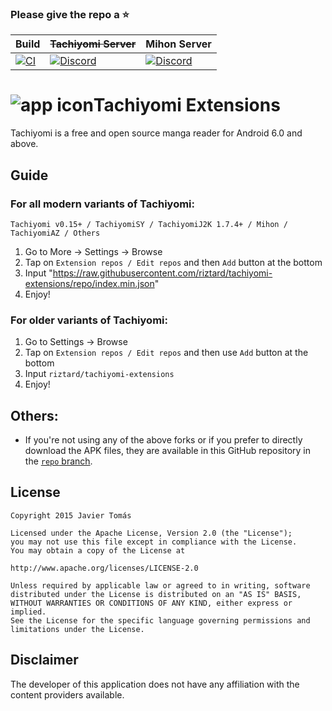### Please give the repo a :star:

| Build | ~~Tachiyomi Server~~ | Mihon Server |
|-------|---------|---------|
| [![CI](https://github.com/tachiyomiorg/tachiyomi-extensions/workflows/CI/badge.svg?event=push)](https://github.com/tachiyomiorg/tachiyomi-extensions/actions/workflows/build_push.yml) | [![Discord](https://img.shields.io/discord/349436576037732353.svg?label=discord&labelColor=7289da&color=2c2f33&style=flat)](https://discord.gg/tachiyomi) | [![Discord](https://img.shields.io/discord/1195734228319617024.svg?label=discord&labelColor=7289da&color=2c2f33&style=flat)](https://discord.gg/mihon) |

# ![app icon](/../riz-ext/.github/readme-images/app-icon.png)Tachiyomi Extensions
Tachiyomi is a free and open source manga reader for Android 6.0 and above.

## Guide

### For all modern variants of Tachiyomi:
```Tachiyomi v0.15+ / TachiyomiSY / TachiyomiJ2K 1.7.4+ / Mihon / TachiyomiAZ / Others```
1. Go to More → Settings → Browse
2. Tap on ```Extension repos / Edit repos``` and then ```Add``` button at the bottom
3. Input "https://raw.githubusercontent.com/riztard/tachiyomi-extensions/repo/index.min.json"
4. Enjoy!

### For older variants of Tachiyomi:
1. Go to Settings → Browse
2. Tap on ```Extension repos / Edit repos``` and then use ```Add``` button at the bottom
3. Input ```riztard/tachiyomi-extensions```
4. Enjoy!

## Others:
- If you're not using any of the above forks or if you prefer to directly download the APK files, they are available in this GitHub repository in the [`repo` branch](https://github.com/riztard/tachiyomi-extensions/tree/repo/apk).

## License

    Copyright 2015 Javier Tomás

    Licensed under the Apache License, Version 2.0 (the "License");
    you may not use this file except in compliance with the License.
    You may obtain a copy of the License at

    http://www.apache.org/licenses/LICENSE-2.0

    Unless required by applicable law or agreed to in writing, software
    distributed under the License is distributed on an "AS IS" BASIS,
    WITHOUT WARRANTIES OR CONDITIONS OF ANY KIND, either express or implied.
    See the License for the specific language governing permissions and
    limitations under the License.

## Disclaimer

The developer of this application does not have any affiliation with the content providers available.
